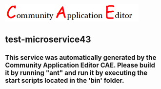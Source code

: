![CAE](https://github.com/cae-test/application-test-application44/blob/master/microservice-test-microservice43/img/logo.png)  

test-microservice43
===================


This service was automatically generated by the Community Application Editor CAE. Please build it by running "ant" and run it by executing the start scripts located in the 'bin' folder.
---------------
